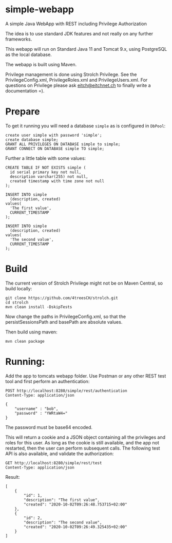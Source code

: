 # simple-webapp
A simple Java WebApp with REST including Privilege Authorization

The idea is to use standard JDK features and not really on any further frameworks. 

This webapp will run on Standard Java 11 and Tomcat 9.x, using PostgreSQL as the local database.

The webapp is built using Maven.

Privilege management is done using Strolch Privilege. See the PrivilegeConfig.xml, PrivilegeRoles.xml and PrivilegeUsers.xml. For questions on Privilege please ask eitch@eitchnet.ch to finally write a documentation =).

# Prepare

To get it running you will need a database `simple` as is configured in `DbPool`:

    create user simple with password 'simple';
    create database simple;
    GRANT ALL PRIVILEGES ON DATABASE simple to simple;
    GRANT CONNECT ON DATABASE simple TO simple;

Further a little table with some values:

    CREATE TABLE IF NOT EXISTS simple (
      id serial primary key not null,
      description varchar(255) not null,
      created timestamp with time zone not null
    );
    
    INSERT INTO simple 
      (description, created) 
    values(
      'The first value',
      CURRENT_TIMESTAMP
    );
    
    INSERT INTO simple 
      (description, created) 
    values(
      'The second value',
      CURRENT_TIMESTAMP
    );

# Build

The current version of Strolch Privilege might not be on Maven Central, so build locally:

    git clone https://github.com/4treesCH/strolch.git
    cd strolch
    mvn clean install -DskipTests

Now change the paths in PrivilegeConfig.xml, so that the persistSessionsPath and basePath are absolute values.

Then build using maven:

    mvn clean package

# Running:

Add the app to tomcats webapp folder. Use Postman or any other REST test tool and first perform an authentication:

    POST http://localhost:8280/simple/rest/authentication
    Content-Type: application/json
    
    {
        "username" : "bob",
        "password" : "YWRtaW4="
    }

The password must be base64 encoded.

This will return a cookie and a JSON object containing all the privileges and roles for this user. As long as the cookie is still available, and the app not restarted, then the user can perform subsequent calls. The following test API is also available, and validate the authorization:

    GET http://localhost:8280/simple/rest/test
    Content-Type: application/json
    
Result:

    [
        {
            "id": 1,
            "description": "The first value",
            "created": "2020-10-02T09:26:48.753715+02:00"
        },
        {
            "id": 2,
            "description": "The second value",
            "created": "2020-10-02T09:26:49.325435+02:00"
        }
    ]
